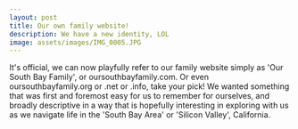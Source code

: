 ```yaml
---
layout: post
title: Our own family website!
description: We have a new identity, LOL
image: assets/images/IMG_0005.JPG
---
```


It's official, we can now playfully refer to our family website simply as 'Our South Bay Family', or oursouthbayfamily.com.  Or even oursouthbayfamily.org or .net or .info, take your pick!  We wanted something that was first and foremost easy for us to remember for ourselves, and broadly descriptive in a way that is hopefully interesting in exploring with us as we navigate life in the 'South Bay Area' or 'Silicon Valley', California.